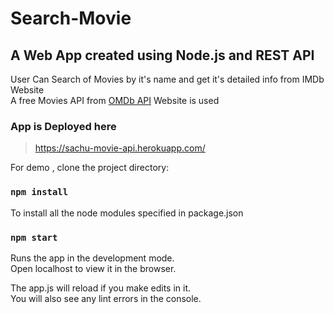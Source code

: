 # Search-Movie
## A Web App created using Node.js and REST API

User Can Search of Movies by it's name and get it's detailed info from IMDb Website      
A free Movies API from [OMDb API](http://www.omdbapi.com/) Website is used

### App is Deployed here
> https://sachu-movie-api.herokuapp.com/

For demo , clone the project directory:
### `npm install`
To install all the node modules specified in package.json

### `npm start`
Runs the app in the development mode.<br />
Open localhost to view it in the browser.

The app.js will reload if you make edits in it.<br />
You will also see any lint errors in the console.
